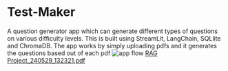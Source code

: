 # Test-Maker
A question generator app which can generate different types of questions on various difficulty levels. This is built using StreamLit, LangChain, SQLlite and ChromaDB. The app works by simply uploading pdfs and it generates the questions based out of each pdf
![app flow](https://github.com/20bec023IIITDWD/Test-Maker/assets/82705272/4c204e24-57ee-4983-8bbf-8ccdabc34c49)
[RAG Project_240529_132321.pdf](https://github.com/20bec023IIITDWD/Test-Maker/files/15480877/RAG.Project_240529_132321.pdf)
